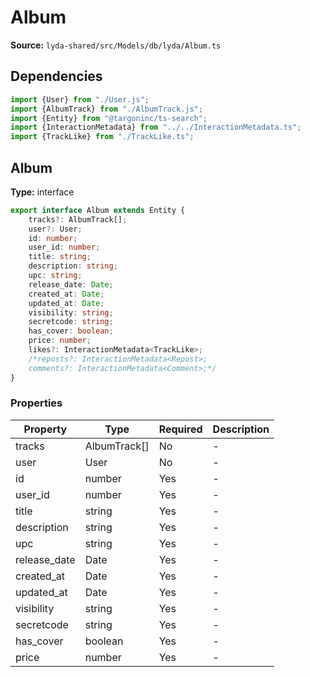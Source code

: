 # Album

**Source:** `lyda-shared/src/Models/db/lyda/Album.ts`

## Dependencies

```typescript
import {User} from "./User.js";
import {AlbumTrack} from "./AlbumTrack.js";
import {Entity} from "@targoninc/ts-search";
import {InteractionMetadata} from "../../InteractionMetadata.ts";
import {TrackLike} from "./TrackLike.ts";
```

## Album

**Type:** interface

```typescript
export interface Album extends Entity {
    tracks?: AlbumTrack[];
    user?: User;
    id: number;
    user_id: number;
    title: string;
    description: string;
    upc: string;
    release_date: Date;
    created_at: Date;
    updated_at: Date;
    visibility: string;
    secretcode: string;
    has_cover: boolean;
    price: number;
    likes?: InteractionMetadata<TrackLike>;
    /*reposts?: InteractionMetadata<Repost>;
    comments?: InteractionMetadata<Comment>;*/
}
```

### Properties

| Property | Type | Required | Description |
|----------|------|----------|-------------|
| tracks | A​l​b​u​m​T​r​a​c​k[] | No | - |
| user | U​s​e​r | No | - |
| id | number | Yes | - |
| user_id | number | Yes | - |
| title | string | Yes | - |
| description | string | Yes | - |
| upc | string | Yes | - |
| release_date | D​a​t​e | Yes | - |
| created_at | D​a​t​e | Yes | - |
| updated_at | D​a​t​e | Yes | - |
| visibility | string | Yes | - |
| secretcode | string | Yes | - |
| has_cover | boolean | Yes | - |
| price | number | Yes | - |

